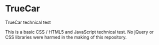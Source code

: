 # TrueCar
TrueCar technical test

This is a basic CSS / HTML5 and JavaScript technical test. No jQuery or CSS libraries were harmed in the making of this repository.
